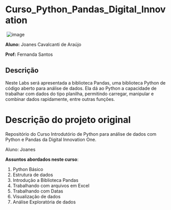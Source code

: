 # Curso_Python_Pandas_Digital_Innovation

​                															                                                                                                                                            ![image](https://i.imgur.com/zFRpBh6.png)

**Aluno:** Joanes Cavalcanti de Araújo 

**Prof:** Fernanda Santos

## Descrição

Neste Labs será apresentada a biblioteca Pandas, uma biblioteca Python de código aberto para análise de dados. Ela dá ao Python a capacidade de trabalhar com dados do tipo planilha, permitindo carregar, manipular e combinar dados rapidamente, entre outras funções.

# Descrição do projeto original

 Repositório do Curso Introdutório de Python para análise de dados com Python e Pandas da Digital Innovation One.

Aluno: Joanes

 **Assuntos abordados neste curso**:

 1. Python Básico
 1. Estrutura de dados
 1. Introdução a Biblioteca Pandas
 1. Trabalhando com arquivos em Excel
 1. Trabalhando com Datas
 1. Visualização de dados
 1. Análise Exploratória de dados
